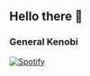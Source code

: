 ## Hello there 👋

### General Kenobi

[![Spotify](https://novatorem-4hanl994v-asger-weirsoee.vercel.app/api/spotify)](https://open.spotify.com/user/y2tehpk5vr84wccgtc41eheys)


<!--<a style="margin-right: 30px;" href="https://github.com/anuraghazra/github-readme-stats">
  <img align="center" src="https://github-readme-stats.vercel.app/api?username=asger-weirsoee&show_icons=true&theme=radical" />
</a>
<a href="https://github.com/anuraghazra/github-readme-stats">
  <img align="center" src="https://github-readme-stats.vercel.app/api/top-langs/?username=asger-weirsoee&layout=compact&theme=radical" />
</a> -->

